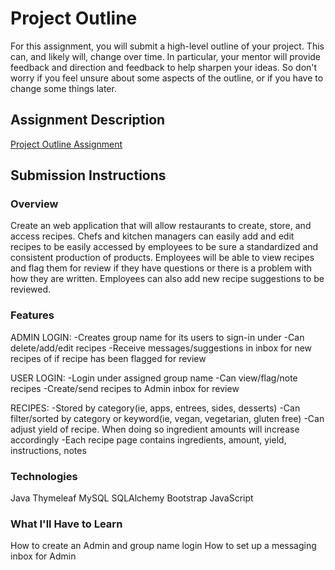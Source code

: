 # Project Outline
For this assignment, you will submit a high-level outline of your project. This can, and likely will, change over time. In particular, your mentor will provide feedback and direction and feedback to help sharpen your ideas. So don't worry if you feel unsure about some aspects of the outline, or if you have to change some things later.

## Assignment Description
[Project Outline Assignment](https://education.launchcode.org/liftoff/assignments/project-outline/)

## Submission Instructions

### Overview
Create an web application that will allow restaurants to create, store, and access recipes. Chefs and kitchen managers can easily add and edit recipes to be easily accessed by employees to be sure a standardized and consistent production of products. Employees will be able to view recipes and flag them for review if they have questions or there is a problem with how they are written. Employees can also add new recipe suggestions to be reviewed.
### Features
ADMIN LOGIN:
  -Creates group name for its users to sign-in under
  -Can delete/add/edit recipes
  -Receive messages/suggestions in inbox for new recipes of if recipe has been flagged for review

USER LOGIN:
  -Login under assigned group name
  -Can view/flag/note recipes
  -Create/send recipes to Admin inbox for review
  
 RECIPES:
  -Stored by category(ie, apps, entrees, sides, desserts)
  -Can filter/sorted by category or keyword(ie, vegan, vegetarian, gluten free)
  -Can adjust yield of recipe. When doing so ingredient amounts will increase accordingly
  -Each recipe page contains ingredients, amount, yield, instructions, notes
  
### Technologies
Java
Thymeleaf
MySQL
SQLAlchemy
Bootstrap
JavaScript

### What I'll Have to Learn
How to create an Admin and group name login
How to set up a messaging inbox for Admin


